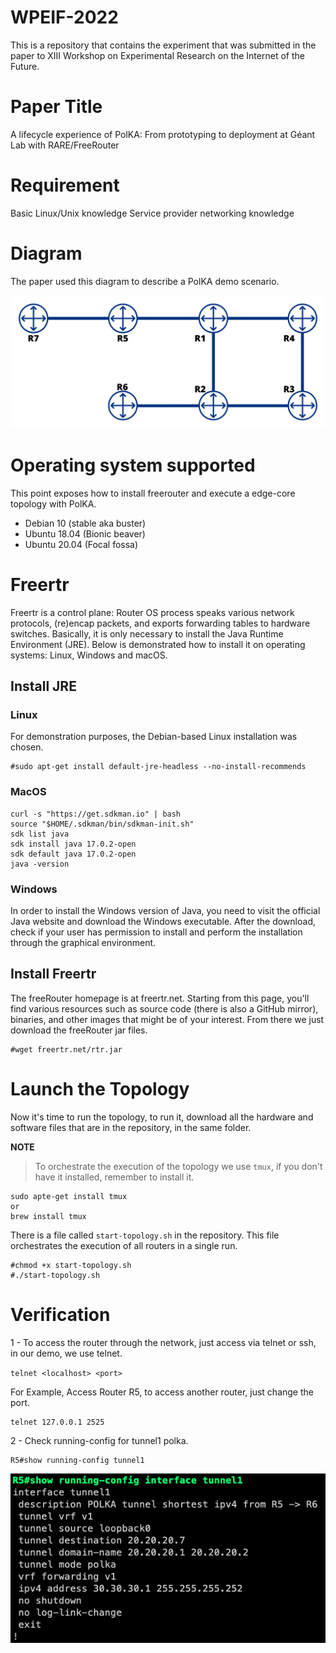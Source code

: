 # WPEIF-2022
This is a repository that contains the experiment that was submitted in the paper to XIII Workshop on Experimental Research on the Internet of the Future.

# Paper Title

A lifecycle experience of PolKA: From prototyping to deployment at Géant Lab with RARE/FreeRouter

# Requirement

Basic Linux/Unix knowledge
Service provider networking knowledge

# Diagram
The paper used this diagram to describe a PolKA demo scenario.

![Diagram](https://github.com/eversonscherrer/wpeif2022/blob/main/Images/topology.png)

# Operating system supported
This point exposes how to install freerouter and execute a edge-core topology with PolKA.

- Debian 10 (stable aka buster)
- Ubuntu 18.04 (Bionic beaver)
- Ubuntu 20.04 (Focal fossa)


# Freertr
Freertr is a control plane: Router OS process speaks various network protocols, (re)encap packets, and exports forwarding tables to hardware switches. Basically, it is only necessary to install the Java Runtime Environment (JRE). Below is demonstrated how to install it on operating systems: Linux, Windows and macOS.

## Install JRE
### Linux
For demonstration purposes, the Debian-based Linux installation was chosen.
```console
#sudo apt-get install default-jre-headless --no-install-recommends
```

### MacOS
```console
curl -s "https://get.sdkman.io" | bash
source "$HOME/.sdkman/bin/sdkman-init.sh"
sdk list java
sdk install java 17.0.2-open
sdk default java 17.0.2-open
java -version
```

### Windows
In order to install the Windows version of Java, you need to visit the official Java website and download the Windows executable. After the download, check if your user has permission to install and perform the installation through the graphical environment. 

## Install Freertr
The freeRouter homepage is at freertr.net. Starting from this page, you'll find various resources such as source code (there is also a GitHub mirror), binaries, and other images that might be of your interest. From there we just download the freeRouter jar files.


```console
#wget freertr.net/rtr.jar
````

# Launch the Topology
Now it's time to run the topology, to run it, download all the hardware and software files that are in the repository, in the same folder.

**NOTE**
> To orchestrate the execution of the topology we use ```tmux```, if you don't have it installed, remember to install it.
```console
sudo apte-get install tmux
or
brew install tmux
````
There is a file called ```start-topology.sh``` in the repository. This file orchestrates the execution of all routers in a single run.

```console
#chmod +x start-topology.sh
#./start-topology.sh
```

# Verification

1 - To access the router through the network, just access via telnet or ssh, in our demo, we use telnet.

```telnet <localhost> <port>```

For Example, Access Router R5, to access another router, just change the port.
```console
telnet 127.0.0.1 2525
```

2 - Check running-config for tunnel1 polka.

```console
R5#show running-config tunnel1
```


![Tunnel 1](https://github.com/eversonscherrer/wpeif2022/blob/main/Images/tunnel1.png)










